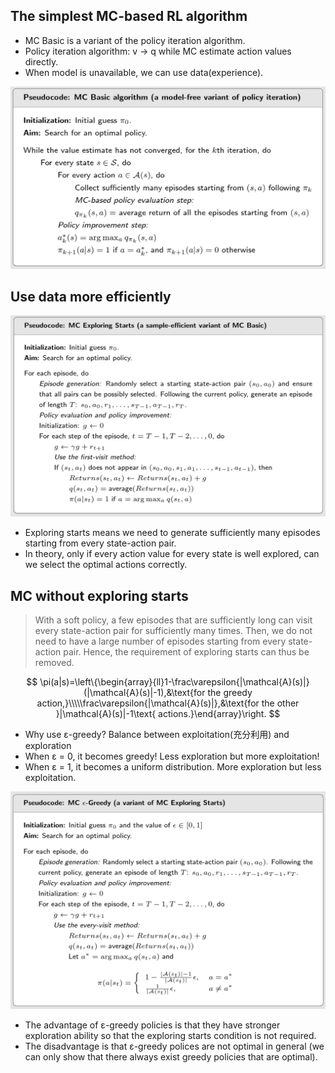 ## The simplest MC-based RL algorithm

- MC Basic is a variant of the policy iteration algorithm.
- Policy iteration algorithm: v -> q while MC estimate action values directly.
-  When model is unavailable, we can use data(experience).

![image-20231215150812341](static/image-20231215150812341.png)

## Use data more efficiently

![image-20231215164043776](static/image-20231215164043776.png)

- Exploring starts means we need to generate sufficiently many episodes starting from every state-action pair.
- In theory, only if every action value for every state is well explored, can we select the optimal actions correctly.

## MC without exploring starts

> With a soft policy, a few episodes that are sufficiently long can visit every state-action pair for sufficiently many times. Then, we do not need to have a large number of episodes starting from every state-action pair. Hence, the requirement of exploring starts can thus be removed.

$$
\pi(a|s)=\left\{\begin{array}{ll}1-\frac\varepsilon{|\mathcal{A}(s)|}(|\mathcal{A}(s)|-1),&\text{for the greedy action,}\\\\\frac\varepsilon{|\mathcal{A}(s)|},&\text{for the other }|\mathcal{A}(s)|-1\text{ actions.}\end{array}\right.
$$

- Why use ε-greedy? Balance between exploitation(充分利用) and exploration
- When ε = 0, it becomes greedy! Less exploration but more
exploitation!
- When ε = 1, it becomes a uniform distribution. More exploration
but less exploitation.

![image-20231215201857003](static/image-20231215201857003.png)

- The advantage of ε-greedy policies is that they have stronger exploration ability so that the exploring starts condition is not required.
- The disadvantage is that ε-greedy polices are not optimal in general (we can only show that there always exist greedy policies that are optimal).
